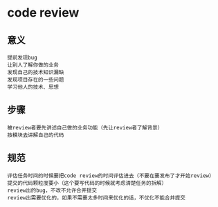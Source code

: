 # code review

## 意义
	提前发现bug
	让别人了解你做的业务
	发现自己的技术知识漏缺
	发现项目存在的一些问题
	学习他人的技术、思想

## 步骤
	被review者要先讲述自己做的业务功能（先让review者了解背景）
	按模块去讲解自己的代码

## 规范
	评估任务时间的时候要把code review的时间评估进去（不要在要发布了才开始review）
	提交的代码颗粒度要小（这个要写代码的时候就考虑清楚任务的拆解） 
	review出的bug，不改不允许合并提交
	review出需要优化的，如果不需要太多时间来优化的话，不优化不能合并提交
